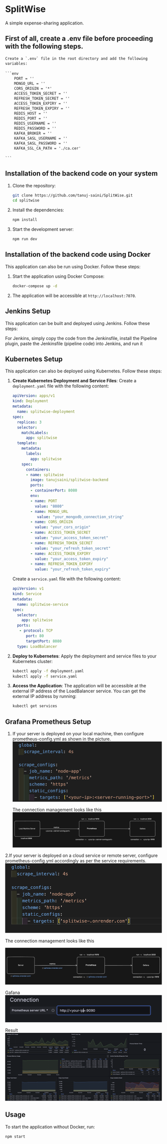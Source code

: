 # SplitWise

A simple expense-sharing application.

## First of all, create a .env file before proceeding with the following steps.
    Create a `.env` file in the root directory and add the following variables:

    ```env
        PORT = ''
        MONGO_URL = ''
        CORS_ORIGIN = '*'
        ACCESS_TOKEN_SECRET = ''
        REFRESH_TOKEN_SECRET = ''
        ACCESS_TOKEN_EXPIRY = ''
        REFRESH_TOKEN_EXPIRY = ''
        REDIS_HOST = ''
        REDIS_PORT = ''
        REDIS_USERNAME = ''
        REDIS_PASSWORD = ''
        KAFKA_BROKER = ''
        KAFKA_SASL_USERNAME = ''
        KAFKA_SASL_PASSWORD = ''
        KAFKA_SSL_CA_PATH = './ca.cer'

    ```


## Installation of the backend code on your system

1. Clone the repository:

    ```sh
    git clone https://github.com/tanuj-saini/SplitWise.git
    cd splitwise
    ```

2. Install the dependencies:

    ```sh
    npm install
    ```



3. Start the development server:

    ```sh
    npm run dev
    ```

## Installation of the backend code using Docker

This application can also be run using Docker. Follow these steps:

1. Start the application using Docker Compose:

    ```sh
    docker-compose up -d
    ```

2. The application will be accessible at `http://localhost:7070`.

## Jenkins Setup

This application can be built and deployed using Jenkins. Follow these steps:

For Jenkins, simply copy the code from the Jenkinsfile, install the Pipeline plugin, paste the Jenkinsfile (pipeline code) into Jenkins, and run it
    
## Kubernetes Setup

This application can also be deployed using Kubernetes. Follow these steps:

1. **Create Kubernetes Deployment and Service Files**:
    Create a `deployment.yaml` file with the following content:

    ```yaml
    apiVersion: apps/v1
    kind: Deployment
    metadata:
      name: splitwise-deployment
    spec:
      replicas: 3
      selector:
        matchLabels:
          app: splitwise
      template:
        metadata:
          labels:
            app: splitwise
        spec:
          containers:
          - name: splitwise
            image: tanujsaini/splitwise-backend
            ports:
            - containerPort: 8080
            env:
            - name: PORT
              value: "8080"
            - name: MONGO_URL
               value: "your_mongodb_connection_string"
            - name: CORS_ORIGIN
              value: "your_cors_origin"
            - name: ACCESS_TOKEN_SECRET
              value: "your_access_token_secret"
            - name: REFRESH_TOKEN_SECRET
              value: "your_refresh_token_secret"
            - name: ACCESS_TOKEN_EXPIRY
              value: "your_access_token_expiry"
            - name: REFRESH_TOKEN_EXPIRY
              value: "your_refresh_token_expiry"
    ```

    Create a `service.yaml` file with the following content:

    ```yaml
    apiVersion: v1
    kind: Service
    metadata:
      name: splitwise-service
    spec:
      selector:
        app: splitwise
      ports:
       - protocol: TCP
          port: 80
          targetPort: 8080
      type: LoadBalancer
    ```
2. **Deploy to Kubernetes**:
    Apply the deployment and service files to your Kubernetes cluster:

    ```sh
    kubectl apply -f deployment.yaml
    kubectl apply -f service.yaml
    ```

3. **Access the Application**:
    The application will be accessible at the external IP address of the LoadBalancer service. You can get the external IP address by running:

    ```sh
    kubectl get services
    ```

## Grafana Prometheus Setup

1.  If your server is deployed on your local machine, then configure prometheus-config.yml as shown in the picture.
    ![Prometheus Config local machine](images/prometheus-config-local-machine.png)

    The connection management looks like this
    ![Prometheus Config connection local](images/Connection-local.png)


2.If your server is deployed on a cloud service or remote server, configure prometheus-config.yml accordingly as per the service requirements.
 ![Prometheus Config local machine](images/prometheus-config-server.png)

  The connection management looks like this
  
 ![Prometheus Config connection server](images/connection-server.png)


Gafana
![Prometheus Config connection gafana](images/Connection-gafana.png)


Result
![Prometheus Config connection result](images/result.png)

## Usage

To start the application without Docker, run:

```sh
npm start
